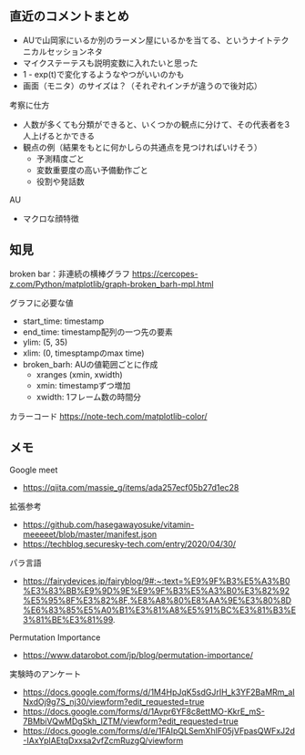 ## 直近のコメントまとめ

- AUで山岡家にいるか別のラーメン屋にいるかを当てる、というナイトテクニカルセッションネタ
- マイクステーテスも説明変数に入れたいと思った
- 1 - exp(t)で変化するようなやつがいいのかも
- 画面（モニタ）のサイズは？（それぞれインチが違うので後対応）


考察に仕方
- 人数が多くても分類ができると、いくつかの観点に分けて、その代表者を3人上げるとかできる
- 観点の例（結果をもとに何かしらの共通点を見つければいけそう）
  - 予測精度ごと
  - 変数重要度の高い予備動作ごと
  - 役割や発話数


AU
- マクロな顔特徴

## 知見

broken bar：非連続の横棒グラフ
https://cercopes-z.com/Python/matplotlib/graph-broken_barh-mpl.html

グラフに必要な値
- start_time: timestamp
- end_time:  timestamp配列の一つ先の要素
- ylim: (5, 35)
- xlim: (0, timesptampのmax time)
- broken_barh: AUの値範囲ごとに作成
  - xranges (xmin, xwidth)
  - xmin: timestampずつ増加
  - xwidth: 1フレーム数の時間分

カラーコード
https://note-tech.com/matplotlib-color/

## メモ

Google meet
- https://qiita.com/massie_g/items/ada257ecf05b27d1ec28

拡張参考
- https://github.com/hasegawayosuke/vitamin-meeeeet/blob/master/manifest.json
- https://techblog.securesky-tech.com/entry/2020/04/30/

パラ言語
- https://fairydevices.jp/fairyblog/9#:~:text=%E9%9F%B3%E5%A3%B0%E3%83%BB%E9%9D%9E%E9%9F%B3%E5%A3%B0%E3%82%92%E5%95%8F%E3%82%8F,%E8%A8%80%E8%AA%9E%E3%80%8D%E6%83%85%E5%A0%B1%E3%81%A8%E5%91%BC%E3%81%B3%E3%81%BE%E3%81%99.

Permutation Importance
- https://www.datarobot.com/jp/blog/permutation-importance/

実験時のアンケート
- https://docs.google.com/forms/d/1M4HpJqK5sdGJrIH_k3YF2BaMRm_aINxdOj9g7S_nj30/viewform?edit_requested=true
- https://docs.google.com/forms/d/1Avpr6YF8c8ettMO-KkrE_mS-7BMbiVQwMDgSkh_IZTM/viewform?edit_requested=true
- https://docs.google.com/forms/d/e/1FAIpQLSemXhIF05jVFpasQWFxJ2d-IAxYplAEtqDxxsa2vfZcmRuzgQ/viewform
